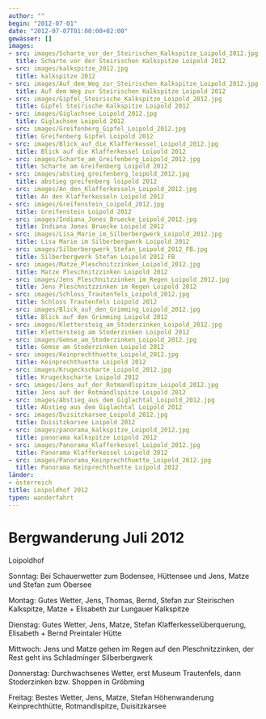 ```yaml
---
author: ""
begin: "2012-07-01"
date: "2012-07-07T01:00:00+02:00"
gewässer: []
images:
- src: images/Scharte_vor_der_Steirischen_Kalkspitze_Loipold_2012.jpg
  title: Scharte vor der Steirischen Kalkspitze Loipold 2012
- src: images/kalkspitze_2012.jpg
  title: kalkspitze 2012
- src: images/Auf_dem_Weg_zur_Steirischen_Kalkspitze_Loipold_2012.jpg
  title: Auf dem Weg zur Steirischen Kalkspitze Loipold 2012
- src: images/Gipfel_Steirische_Kalkspitze_Loipold_2012.jpg
  title: Gipfel Steirische Kalkspitze Loipold 2012
- src: images/Giglachsee_Loipold_2012.jpg
  title: Giglachsee Loipold 2012
- src: images/Greifenberg_Gipfel_Loipold_2012.jpg
  title: Greifenberg Gipfel Loipold 2012
- src: images/Blick_auf_die_Klafferkessel_Loipold_2012.jpg
  title: Blick auf die Klafferkessel Loipold 2012
- src: images/Scharte_am_Greifenberg_Loipold_2012.jpg
  title: Scharte am Greifenberg Loipold 2012
- src: images/abstieg_greifenberg_loipold_2012.jpg
  title: abstieg greifenberg loipold 2012
- src: images/An_den_Klafferkesseln_Loipold_2012.jpg
  title: An den Klafferkesseln Loipold 2012
- src: images/Greifenstein_Loipold_2012.jpg
  title: Greifenstein Loipold 2012
- src: images/Indiana_Jones_Bruecke_Loipold_2012.jpg
  title: Indiana Jones Bruecke Loipold 2012
- src: images/Lisa_Marie_im_Silberbergwerk_Loipold_2012.jpg
  title: Lisa Marie im Silberbergwerk Loipold 2012
- src: images/Silberbergwerk_Stefan_Loipold_2012_FB.jpg
  title: Silberbergwerk Stefan Loipold 2012 FB
- src: images/Matze_Pleschnitzzinken_Loipold_2012.jpg
  title: Matze Pleschnitzzinken Loipold 2012
- src: images/Jens_Pleschnitzzinken_im_Regen_Loipold_2012.jpg
  title: Jens Pleschnitzzinken im Regen Loipold 2012
- src: images/Schloss_Trautenfels_Loipold_2012.jpg
  title: Schloss Trautenfels Loipold 2012
- src: images/Blick_auf_den_Grimming_Loipold_2012.jpg
  title: Blick auf den Grimming Loipold 2012
- src: images/Klettersteig_am_Stoderzinken_Loipold_2012.jpg
  title: Klettersteig am Stoderzinken Loipold 2012
- src: images/Gemse_am_Stoderzinken_Loipold_2012.jpg
  title: Gemse am Stoderzinken Loipold 2012
- src: images/Keinprechthuette_Loipold_2012.jpg
  title: Keinprechthuette Loipold 2012
- src: images/Krugeckscharte_Loipold_2012.jpg
  title: Krugeckscharte Loipold 2012
- src: images/Jens_auf_der_Rotmandlspitze_Loipold_2012.jpg
  title: Jens auf der Rotmandlspitze Loipold 2012
- src: images/Abstieg_aus_dem_Giglachtal_Loipold_2012.jpg
  title: Abstieg aus dem Giglachtal Loipold 2012
- src: images/Duisitzkarsee_Loipold_2012.jpg
  title: Duisitzkarsee Loipold 2012
- src: images/panorama_kalkspitze_Loipold_2012.jpg
  title: panorama kalkspitze Loipold 2012
- src: images/Panorama_Klafferkessel_Loipold_2012.jpg
  title: Panorama Klafferkessel Loipold 2012
- src: images/Panorama_Keinprechthuette_Loipold_2012.jpg
  title: Panorama Keinprechthuette Loipold 2012
länder: 
- österreich
title: Loipoldhof 2012
typen: wanderfahrt
---
```


# Bergwanderung Juli 2012


Loipoldhof

Sonntag: Bei Schauerwetter zum Bodensee, Hüttensee und Jens, Matze und Stefan zum Obersee

Montag: Gutes Wetter, Jens, Thomas, Bernd, Stefan zur Steirischen Kalkspitze, Matze + Elisabeth zur Lungauer Kalkspitze

Dienstag: Gutes Wetter, Jens, Matze, Stefan Klafferkesselüberquerung, Elisabeth + Bernd Preintaler Hütte

Mittwoch: Jens und Matze gehen im Regen auf den Pleschnitzzinken, der Rest geht ins Schladminger Silberbergwerk

Donnerstag: Durchwachsenes Wetter, erst Museum Trautenfels, dann Stoderzinken bzw. Shoppen in Gröbming

Freitag: Bestes Wetter, Jens, Matze, Stefan Höhenwanderung Keinprechthütte, Rotmandlspitze, Duisitzkarsee
